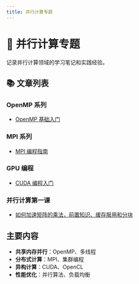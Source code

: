 ```yaml
---
title: 并行计算专题
---
```


# 🚀 并行计算专题

记录并行计算领域的学习笔记和实践经验。

## 📚 文章列表

### OpenMP 系列
- [OpenMP 基础入门](./openmp-basics)

### MPI 系列
- [MPI 编程指南](./mpi-guide)

### GPU 编程
- [CUDA 编程入门](./cuda-intro)

### 并行计算第一课
- [如何加速矩阵的乘法，前置知识、缓存服用和分块](./ParallelC-lesson1)
## 主要内容

- **共享内存并行**：OpenMP、多线程
- **分布式计算**：MPI、集群编程
- **异构计算**：CUDA、OpenCL
- **性能优化**：并行算法、负载均衡
